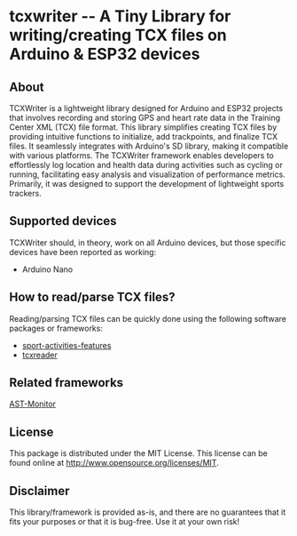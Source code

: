 # tcxwriter -- A Tiny Library for writing/creating TCX files on Arduino & ESP32 devices

## About

TCXWriter is a lightweight library designed for Arduino and ESP32 projects that involves recording and storing GPS and heart rate data in the Training Center XML (TCX) file format. This library simplifies creating TCX files by providing intuitive functions to initialize, add trackpoints, and finalize TCX files. It seamlessly integrates with Arduino's SD library, making it compatible with various platforms. The TCXWriter framework enables developers to effortlessly log location and health data during activities such as cycling or running, facilitating easy analysis and visualization of performance metrics. Primarily, it was designed to support the development of lightweight sports trackers.

## Supported devices

TCXWriter should, in theory, work on all Arduino devices, but those specific devices have been reported as working:

- Arduino Nano

## How to read/parse TCX files?

Reading/parsing TCX files can be quickly done using the following software packages or frameworks:

- [sport-activities-features](https://github.com/firefly-cpp/sport-activities-features)
- [tcxreader](https://github.com/alenrajsp/tcxreader)

## Related frameworks

[AST-Monitor](https://github.com/firefly-cpp/AST-Monitor)

## License

This package is distributed under the MIT License. This license can be found online at <http://www.opensource.org/licenses/MIT>.

## Disclaimer

This library/framework is provided as-is, and there are no guarantees that it fits your purposes or that it is bug-free. Use it at your own risk!
